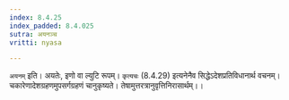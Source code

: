 ```yaml
---
index: 8.4.25
index_padded: 8.4.025
sutra: अयनञ्च
vritti: nyasa

---
```

`अयनम्` इति। अयतेः, इणो वा ल्युटि रूपम्। `कृत्यचः` (8.4.29) इत्यनेनैव सिद्धेऽदेशप्रतिविधानार्थ वचनम्। चकारेणादेशग्रहणमुपसर्गग्रहणं चानुकृष्यते। तेषामुत्तरत्रानुवृत्तिनिरासार्थम्।।
